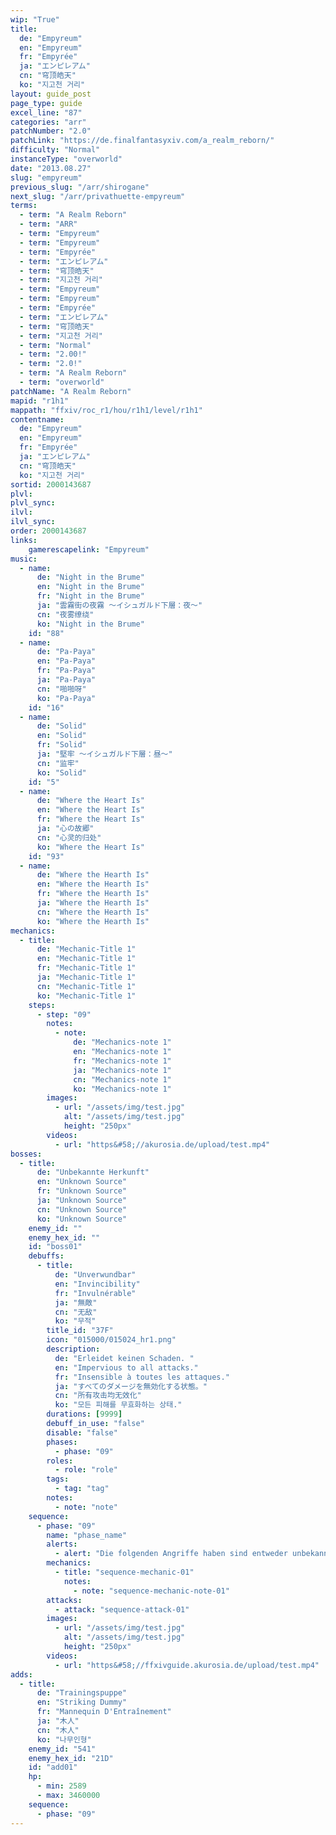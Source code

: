 ```yaml
---
wip: "True"
title:
  de: "Empyreum"
  en: "Empyreum"
  fr: "Empyrée"
  ja: "エンピレアム"
  cn: "穹顶皓天"
  ko: "지고천 거리"
layout: guide_post
page_type: guide
excel_line: "87"
categories: "arr"
patchNumber: "2.0"
patchLink: "https://de.finalfantasyxiv.com/a_realm_reborn/"
difficulty: "Normal"
instanceType: "overworld"
date: "2013.08.27"
slug: "empyreum"
previous_slug: "/arr/shirogane"
next_slug: "/arr/privathuette-empyreum"
terms:
  - term: "A Realm Reborn"
  - term: "ARR"
  - term: "Empyreum"
  - term: "Empyreum"
  - term: "Empyrée"
  - term: "エンピレアム"
  - term: "穹顶皓天"
  - term: "지고천 거리"
  - term: "Empyreum"
  - term: "Empyreum"
  - term: "Empyrée"
  - term: "エンピレアム"
  - term: "穹顶皓天"
  - term: "지고천 거리"
  - term: "Normal"
  - term: "2.00!"
  - term: "2.0!"
  - term: "A Realm Reborn"
  - term: "overworld"
patchName: "A Realm Reborn"
mapid: "r1h1"
mappath: "ffxiv/roc_r1/hou/r1h1/level/r1h1"
contentname:
  de: "Empyreum"
  en: "Empyreum"
  fr: "Empyrée"
  ja: "エンピレアム"
  cn: "穹顶皓天"
  ko: "지고천 거리"
sortid: 2000143687
plvl: 
plvl_sync: 
ilvl: 
ilvl_sync: 
order: 2000143687
links:
    gamerescapelink: "Empyreum"
music:
  - name:
      de: "Night in the Brume"
      en: "Night in the Brume"
      fr: "Night in the Brume"
      ja: "雲霧街の夜霧 ～イシュガルド下層：夜～"
      cn: "夜雾缭绕"
      ko: "Night in the Brume"
    id: "88"
  - name:
      de: "Pa-Paya"
      en: "Pa-Paya"
      fr: "Pa-Paya"
      ja: "Pa-Paya"
      cn: "啪啪呀"
      ko: "Pa-Paya"
    id: "16"
  - name:
      de: "Solid"
      en: "Solid"
      fr: "Solid"
      ja: "堅牢 ～イシュガルド下層：昼～"
      cn: "监牢"
      ko: "Solid"
    id: "5"
  - name:
      de: "Where the Heart Is"
      en: "Where the Heart Is"
      fr: "Where the Heart Is"
      ja: "心の故郷"
      cn: "心灵的归处"
      ko: "Where the Heart Is"
    id: "93"
  - name:
      de: "Where the Hearth Is"
      en: "Where the Hearth Is"
      fr: "Where the Hearth Is"
      ja: "Where the Hearth Is"
      cn: "Where the Hearth Is"
      ko: "Where the Hearth Is"
mechanics:
  - title:
      de: "Mechanic-Title 1"
      en: "Mechanic-Title 1"
      fr: "Mechanic-Title 1"
      ja: "Mechanic-Title 1"
      cn: "Mechanic-Title 1"
      ko: "Mechanic-Title 1"
    steps:
      - step: "09"
        notes:
          - note:
              de: "Mechanics-note 1"
              en: "Mechanics-note 1"
              fr: "Mechanics-note 1"
              ja: "Mechanics-note 1"
              cn: "Mechanics-note 1"
              ko: "Mechanics-note 1"
        images:
          - url: "/assets/img/test.jpg"
            alt: "/assets/img/test.jpg"
            height: "250px"
        videos:
          - url: "https&#58;//akurosia.de/upload/test.mp4"
bosses:
  - title:
      de: "Unbekannte Herkunft"
      en: "Unknown Source"
      fr: "Unknown Source"
      ja: "Unknown Source"
      cn: "Unknown Source"
      ko: "Unknown Source"
    enemy_id: ""
    enemy_hex_id: ""
    id: "boss01"
    debuffs:
      - title:
          de: "Unverwundbar"
          en: "Invincibility"
          fr: "Invulnérable"
          ja: "無敵"
          cn: "无敌"
          ko: "무적"
        title_id: "37F"
        icon: "015000/015024_hr1.png"
        description:
          de: "Erleidet keinen Schaden. "
          en: "Impervious to all attacks."
          fr: "Insensible à toutes les attaques."
          ja: "すべてのダメージを無効化する状態。"
          cn: "所有攻击均无效化"
          ko: "모든 피해를 무효화하는 상태."
        durations: [9999]
        debuff_in_use: "false"
        disable: "false"
        phases:
          - phase: "09"
        roles:
          - role: "role"
        tags:
          - tag: "tag"
        notes:
          - note: "note"
    sequence:
      - phase: "09"
        name: "phase_name"
        alerts:
          - alert: "Die folgenden Angriffe haben sind entweder unbekannt oder haben keine klare Herkunft"
        mechanics:
          - title: "sequence-mechanic-01"
            notes:
              - note: "sequence-mechanic-note-01"
        attacks:
          - attack: "sequence-attack-01"
        images:
          - url: "/assets/img/test.jpg"
            alt: "/assets/img/test.jpg"
            height: "250px"
        videos:
          - url: "https&#58;//ffxivguide.akurosia.de/upload/test.mp4"
adds:
  - title:
      de: "Trainingspuppe"
      en: "Striking Dummy"
      fr: "Mannequin D'Entraînement"
      ja: "木人"
      cn: "木人"
      ko: "나무인형"
    enemy_id: "541"
    enemy_hex_id: "21D"
    id: "add01"
    hp:
      - min: 2589
      - max: 3460000
    sequence:
      - phase: "09"
---
```

